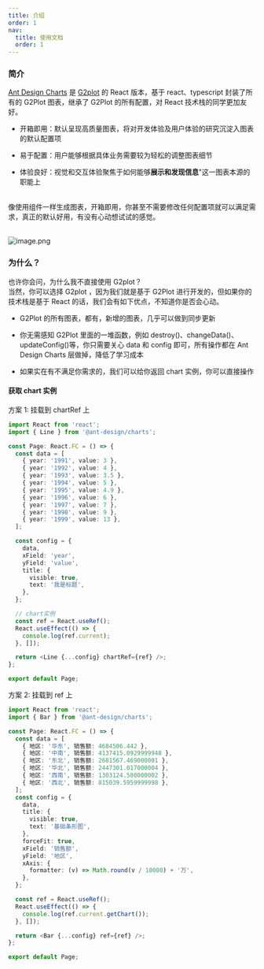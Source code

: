 ```yaml
---
title: 介绍
order: 1
nav:
  title: 使用文档
  order: 1
---
```


### 简介

[Ant Design Charts](https://github.com/ant-design/ant-design-charts) 是 [G2plot](https://antv-g2plot.gitee.io/zh/examples/gallery) 的 React 版本，基于 react、typescript 封装了所有的 G2Plot 图表，继承了 G2Plot 的所有配置，对 React 技术栈的同学更加友好。

- 开箱即用：默认呈现高质量图表，将对开发体验及用户体验的研究沉淀入图表的默认配置项

- 易于配置：用户能够根据具体业务需要较为轻松的调整图表细节

- 体验良好：视觉和交互体验聚焦于如何能够**展示和发现信息**"这一图表本源的职能上

<br /> 像使用组件一样生成图表，开箱即用，你甚至不需要修改任何配置项就可以满足需求，真正的默认好用，有没有心动想试试的感觉。

<br />![image.png](https://intranetproxy.alipay.com/skylark/lark/0/2020/png/208487/1586836312040-340d7971-1ac7-4ee6-af81-e2cae2b05963.png#align=left&display=inline&height=951&name=image.png&originHeight=1901&originWidth=2000&size=968667&status=done&style=none&width=1000)

### 为什么？

也许你会问，为什么我不直接使用 G2plot？<br />当然，你可以选择 G2plot ，因为我们就是基于 G2Plot 进行开发的，但如果你的技术栈是基于 React 的话，我们会有如下优点，不知道你是否会心动。

- G2Plot 的所有图表，都有，新增的图表，几乎可以做到同步更新

- 你无需感知 G2Plot 里面的一堆函数，例如 destroy()、changeData()、updateConfig()等，你只需要关心 data 和 config 即可，所有操作都在 Ant Design Charts 层做掉，降低了学习成本

- 如果实在有不满足你需求的，我们可以给你返回 chart 实例，你可以直接操作

#### 获取 chart 实例

方案 1: 挂载到 chartRef 上

```typescript
import React from 'react';
import { Line } from '@ant-design/charts';

const Page: React.FC = () => {
  const data = [
    { year: '1991', value: 3 },
    { year: '1992', value: 4 },
    { year: '1993', value: 3.5 },
    { year: '1994', value: 5 },
    { year: '1995', value: 4.9 },
    { year: '1996', value: 6 },
    { year: '1997', value: 7 },
    { year: '1998', value: 9 },
    { year: '1999', value: 13 },
  ];

  const config = {
    data,
    xField: 'year',
    yField: 'value',
    title: {
      visible: true,
      text: '我是标题',
    },
  };

  // chart实例
  const ref = React.useRef();
  React.useEffect(() => {
    console.log(ref.current);
  }, []);

  return <Line {...config} chartRef={ref} />;
};

export default Page;
```

方案 2: 挂载到 ref 上

```typescript
import React from 'react';
import { Bar } from '@ant-design/charts';

const Page: React.FC = () => {
  const data = [
    { 地区: '华东', 销售额: 4684506.442 },
    { 地区: '中南', 销售额: 4137415.0929999948 },
    { 地区: '东北', 销售额: 2681567.469000001 },
    { 地区: '华北', 销售额: 2447301.017000004 },
    { 地区: '西南', 销售额: 1303124.508000002 },
    { 地区: '西北', 销售额: 815039.5959999998 },
  ];
  const config = {
    data,
    title: {
      visible: true,
      text: '基础条形图',
    },
    forceFit: true,
    xField: '销售额',
    yField: '地区',
    xAxis: {
      formatter: (v) => Math.round(v / 10000) + '万',
    },
  };

  const ref = React.useRef();
  React.useEffect(() => {
    console.log(ref.current.getChart());
  }, []);

  return <Bar {...config} ref={ref} />;
};

export default Page;
```
